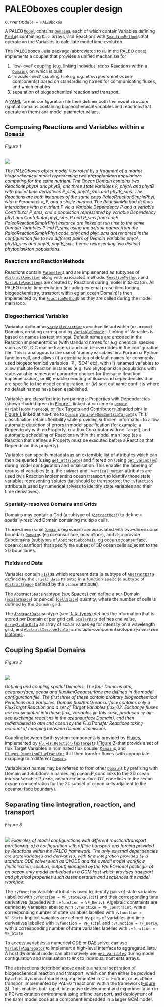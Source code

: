 # PALEOboxes coupler design
```@meta
CurrentModule = PALEOboxes
```
A PALEO [`Model`](@ref) contains [`Domain`](@ref)s, each of which contain Variables defining [`Field`](@ref)s containing `Data` arrays, and Reactions with [`ReactionMethod`](@ref)s that operate on the Variables to calculate model time evolution.

The PALEOboxes Julia package (abbreviated to `PB` in the PALEO code) implements a coupler that provides a unified mechanism for
1. ‘low-level’ coupling (e.g. linking individual redox Reactions within a [`Domain`](@ref)), on which is built
2. ‘module-level’ coupling (linking e.g. atmosphere and ocean components) based on standardising names for communicating fluxes, and which enables
3. separation of biogeochemical reaction and transport. 

A [YAML](https://en.wikipedia.org/wiki/YAML) format configuration file then defines both the model structure (spatial domains containing biogeochemical variables and reactions that operate on them) and model parameter values.

## Composing Reactions and Variables within a [`Domain`](@ref)
###### Figure 1
![](images/ocean_domain.png)

*The PALEOboxes object model illustrated by a fragment of a marine biogeochemical model representing two phytoplankton populations competing for the same nutrient. The Ocean Domain contains two Reactions phytA and phytB, and three state Variables P, phytA and phytB with paired time derivatives P\_sms, phytA\_sms and phytB\_sms. The Reactions are both instances of the same class PaleoReactionSimplePhyt, with a Parameter k\_P, and a single method. The ReactionMethod defines interactions with a nutrient P via a Variable Dependency P and a Variable Contributor P\_sms, and a population represented by Variable Dependency phyt and Contributor phyt\_sms. P and P\_sms from each PaleoReactionSimplePhyt instance are linked at run time to the same Domain Variables P and P\_sms, using the default names from the PaleoReactionSimplePhyt code.  phyt and phyt\_sms are renamed in the configuration file to two different pairs of Domain Variables phytA, phytA\_sms and phytB, phytB\_sms, hence representing two distinct phytoplankton populations.*

### Reactions and ReactionMethods
Reactions contain [`Parameter`](@ref)s and are implemented as subtypes of [`AbstractReaction`](@ref) along with associated methods. [`ReactionMethod`](@ref)s and [`VariableReaction`](@ref)s are created by Reactions during model initialization. All PALEO model time evolution (including external prescribed forcing, biogeochemistry, transport within eg an ocean Domain) is then implemented by the [`ReactionMethod`](@ref)s as they are called during the model main loop.

### Biogeochemical Variables
Variables defined as [`VariableReaction`](@ref)s are then linked within (or across) Domains, creating corresponding [`VariableDomain`](@ref)s.  Linking of Variables is based on names (as text strings).  Default names are encoded in the Reaction implementations (with standard names for e.g. chemical species such as O2, DIC marine tracers), and can be overridden in the configuration file.  This is analogous to the use of ‘dummy variables’ in a Fortran or Python function  call, and allows (i) a combination of default names for commonly-used biogeochemical variables (‘P’, ‘SO4’ etc), with (ii) renamed variables to allow multiple Reaction instances (e.g. two phytoplankton populations with state variable names and parameter choices for the same Reaction implementation),  or (iii) enable rerouting of fluxes and dependencies that are specific to the model configuration, or (iv) sort out name conflicts where no default names have been established.

Variables are classified into two pairings: Properties with Dependencies (shown shaded green in [Figure 1](@ref), linked at run time to [`Domain`](@ref) [`VariableDomPropDep`](@ref)s),  or flux Targets and Contributors (shaded pink in [Figure 1](@ref), linked at run-time to [`Domain`](@ref) [`VariableDomContribTarget`](@ref)s). This classification retains flexibility while providing sufficient information to allow automatic detection of errors in model specification (for example, a Dependency with no Property, or a flux Contributor with no Target), and automatic scheduling of Reactions within the model main loop (as a Reaction that defines a Property must be executed before a Reaction that Depends on this property).

Variables can specify metadata as an extensible list of attributes which can then be queried (using [`get_attribute`](@ref)) and filtered on (using [`get_variables`](@ref)) during model configuration and initialisation. This enables the labelling of groups of variables (e.g. the `:advect` and `:vertical_motion` attributes are used by a Reaction implementing ocean transport to identify those state variables representing solutes that should be transported; the `:vfunction` attribute is used by numerical solvers to identify state variables and their time derivatives).

### Spatially-resolved Domains and Grids
Domains may contain a Grid (a subtype of [`AbstractMesh`](@ref)) to define a spatially-resolved Domain containing multiple cells.

Three-dimensional [`Domain`](@ref)s (eg ocean) are associated with two-dimensional boundary [`Domain`](@ref)s (eg oceansurface, oceanfloor), and also provide [Subdomains](@ref) (subtypes of [`AbstractSubdomain`](@ref), eg ocean.oceansurface, ocean.oceanfloor) that specify the subset of 3D ocean cells adjacent to the 2D boundaries.

### Fields and Data 
Variables contain [`Field`](@ref)s which represent data (a subtype of [`AbstractData`](@ref) defined by the `:field_data` ttribute) in a function space (a subtype of [`AbstractSpace`](@ref) defined by the `:space` attribute).

The [`AbstractSpace`](@ref) subtype (see [Spaces](@ref)) can define a per-Domain ([`ScalarSpace`](@ref)) or per-cell ([`CellSpace`](@ref)) quantity, where the number of cells is defined by the Domain grid.

The [`AbstractData`](@ref) subtype (see [Data types](@ref)) defines the information that is stored per Domain or per grid cell. [`ScalarData`](@ref) defines one value, [`ArrayScalarData`](@ref) an array of scalar values eg for intensity on a wavelength grid, and [`AbstractIsotopeScalar`](@ref) a multiple-component isotope system (see [Isotopes](@ref)).

## Coupling Spatial Domains
###### Figure 2
![](images/multiple_domains.png)

*Defining and coupling spatial Domains.  The four Domains atm, oceansurface, ocean and fluxAtmOceansurface are defined in the model configuration file. The first three of these contain arbitrary biogeochemical Reactions and Variables. Domain fluxAtmOceansurface contains only a FluxTarget Reaction and a set of Target Variables flux_O2. Exchange fluxes are accumulated into these flux_ Variables (in this case, produced by air-sea exchange reactions in the oceansurface Domain), and then redistributed to atm and ocean by the FluxTransfer Reactions taking account of mapping between Domain dimensions.*

Coupling between Earth system components is provided by [Fluxes](@ref), implemented by [`Fluxes.ReactionFluxTarget`](@ref)s ([Figure 2](@ref)) that provide a set of flux Target Variables in nominated flux coupler [`Domain`](@ref)s, and [`Fluxes.ReactionFluxTransfer`](@ref) that then transfer fluxes (with appropriate mapping) to a different [`Domain`](@ref).

Variable text names may be referred to from other [`Domain`](@ref)s by prefixing with Domain and Subdomain names (eg ocean.P\_conc links to the 3D ocean interior Variable P\_conc, ocean.oceansurface.O2\_conc links to the ocean oxygen concentration for the 2D subset of ocean cells adjacent to the oceansurface boundary).

## Separating time integration, reaction, and transport
###### Figure 3
![](images/solver_domains.png)
*Examples of model configurations with different reaction/transport partitioning: a) a configuration with offline transport and forcing provided by Reactions within the PALEO framework. The only external dependencies are state variables and derivatives, with time integration provided by a standard ODE solver such as CVODE and the overall model workflow (initialisation, solution, output) managed by the PALEOmodel package. b) an ocean-only model embedded in a GCM host which provides transport and physical properties such as temperature and sequences the model workflow.*

The `:vfunction` Variable attribute is used to identify pairs of state variables (labelled with `:vfunction = VF_StateExplicit`) and their corresponding time derivatives (labelled with `:vfunction = VF_Deriv`). Algebraic constraints are defined by Variables labelled with `:vfunction = VF_Constraint`, with a corresponding number of state variables labelled with `:vfunction = VF_State`. Implicit variables are defined by pairs of variables and time derivatives labelled with `:vfunction = VF_Total` and  `:vfunction = VF_Deriv`, with a corresponding number of state variables labelled with `:vfunction = VF_State`. 

To access variables, a numerical ODE or DAE solver can use [`VariableAggregator`](@ref) to implement a high-level interface to aggregated lists. A host dynamical model can alternatively use [`get_variables`](@ref) during model configuration and initialisation to link to individual host data arrays.  

The abstractions described above enable a natural separation of biogeochemical reaction and transport, which can then either be provided by a host dynamical model e.g. implemented in C or Fortran, or as offline transport implemented by PALEO “reactions” within the framework ([Figure 3](@ref)). This enables both rapid, interactive development and experimentation in a PC/workstation environment using offline transport, and deployment of the same model code as a component embedded in a larger GCM model.


